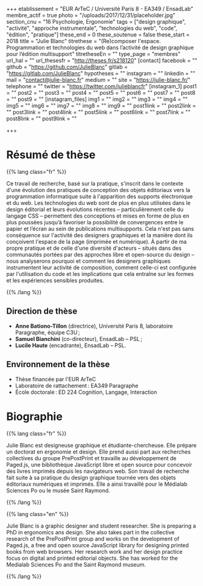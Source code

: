 +++
etablissement = "EUR ArTeC / Université Paris 8 - EA349 / EnsadLab"
membre_actif = true
photo = "/uploads/2017/12/31/placeholder.jpg"
section_cnu = "16 Psychologie, Ergonomie"
tags = ["design graphique", "activité", "approche instrumentale", "technologies du web", "code", "édition", "pratique"]
these_end = 0
these_soutenue = false
these_start = 2018
title = "Julie Blanc"
titrethese = "(Re)composer l'espace. Programmation et technologies du web dans l’activité de design graphique pour l’édition multisupport"
titretheseEn = ""
type_page = "membres"
url_hal = ""
url_thesesfr = "http://theses.fr/s218120"
[contact]
facebook = ""
github = "https://github.com/JulieBlanc"
gitlab = "https://gitlab.com/JulieBlanc"
hypotheses = ""
instagram = ""
linkedin = ""
mail = "contact@julie-blanc.fr"
medium = ""
site = "https://julie-blanc.fr/"
telephone = ""
twitter = "https://twitter.com/julieblancfr"
[instagram_1]
post1 = ""
post2 = ""
post3 = ""
post4 = ""
post5 = ""
post6 = ""
post7 = ""
post8 = ""
post9 = ""
[instagram_files]
img1 = ""
img2 = ""
img3 = ""
img4 = ""
img5 = ""
img6 = ""
img7 = ""
img8 = ""
img9 = ""
post1link = ""
post2link = ""
post3link = ""
post4link = ""
post5link = ""
post6link = ""
post7link = ""
post8link = ""
post9link = ""

+++
# Résumé de thèse

{{% lang class="fr" %}}

Ce travail de recherche, basé sur la pratique, s'inscrit dans le contexte d'une évolution des pratiques de conception des objets éditoriaux vers la programmation informatique suite à l'apparition des supports électronique et du web. Les technologies du web sont de plus en plus utilisées dans le design éditorial et leurs évolutions récentes – particulièrement celle du langage CSS – permettent des conceptions et mises en forme de plus en plus poussées jusqu’à favoriser la possibilité de convergences entre le papier et l’écran au sein de publications multisupports. Cela n'est pas sans conséquence sur l'activité des designers graphiques et la manière dont ils conçoivent l'espace de la page (imprimée et numérique). À partir de ma propre pratique et de celle d'une diversité d'acteurs – situés dans des communautés portées par des approches libre et open-source du design – nous analyserons pourquoi et comment les designers graphiques instrumentent leur activité de composition, comment celle-ci est configurée par l'utilisation du code et les implications que cela entraîne sur les formes et les expériences sensibles produites.

{{% /lang %}}

## Direction de thèse

* **Anne Bationo-Tillon** (directrice), Université Paris 8, laboratoire Paragraphe, équipe C3U&#8239;;
* **Samuel Bianchini** (co-directeur), EnsadLab – PSL&#8239;;
* **Lucile Haute** (encadrante), EnsadLab – PSL.

## Environnement de la thèse

* Thèse financée par l'EUR ArTeC
* Laboratoire de rattachement&#8239;: EA349 Paragraphe
* École doctorale&#8239;: ED 224 Cognition, Langage, Interaction

# Biographie

{{% lang class="fr" %}}

Julie Blanc est designeuse graphique et étudiante-chercheuse. Elle prépare un doctorat en ergonomie et design. Elle prend aussi part aux recherches collectives du groupe PrePostPrint et travaille au développement de Paged.js, une bibliothèque JavaScript libre et open source pour concevoir des livres imprimés depuis les navigateurs web. Son travail de recherche fait suite à sa pratique du design graphique tournée vers des objets éditoriaux numériques et imprimés. Elle a ainsi travaillé pour le Médialab Sciences Po ou le musée Saint Raymond.

{{% /lang %}}

{{% lang class="en" %}}

Julie Blanc is a graphic designer and student researcher. She is preparing a PhD in ergonomics ans design. She also takes part in the collective research of the PrePostPrint group and works on the development of Paged.js, a free and open source JavaScript library for designing printed books from web browsers. Her research work and her design practice focus on digital and printed editorial objects. She has worked for the Medialab Sciences Po and the Saint Raymond museum.

{{% /lang %}}
